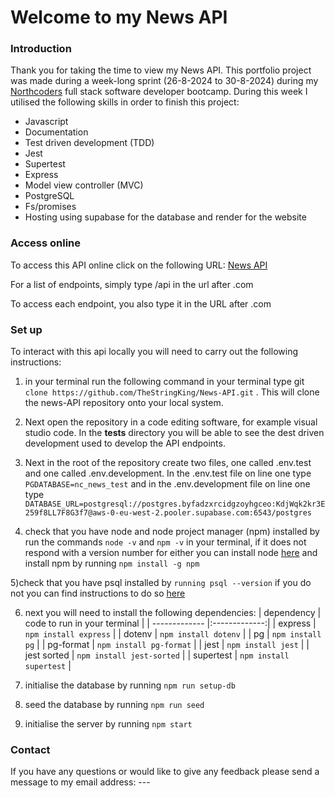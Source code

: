 # Welcome to my News API
### Introduction
Thank you for taking the time to view my News API. This portfolio project was made during a week-long sprint (26-8-2024 to 30-8-2024) during my [Northcoders](https://northcoders.com/) full stack software developer bootcamp. During this week I utilised the following skills in order to finish this project:
* Javascript
* Documentation
* Test driven development (TDD)
* Jest
* Supertest
* Express
* Model view controller (MVC)
* PostgreSQL
* Fs/promises
* Hosting using supabase for the database and render for the website

### Access online
To access this API online click on the following URL: [News API](https://news-api-ovyc.onrender.com)

For a list of endpoints, simply type /api in the url after .com

To access each endpoint, you also type it in the URL after .com

### Set up
To interact with this api locally you will need to carry out the following instructions:
1) in your terminal run the following command in your terminal type git ```clone https://github.com/TheStringKing/News-API.git``` . This will clone the news-API repository onto your local system.
 
2) Next open the repository in a code editing software, for example visual studio code. In the __tests__ directory you will be able to see the dest driven development used to develop the API endpoints.

3) Next in the root of the repository create two files, one called .env.test and one called .env.development. In the .env.test file on line one type ```PGDATABASE=nc_news_test``` and in the .env.development file on line one type ```DATABASE_URL=postgresql://postgres.byfadzxrcidgzoyhgceo:KdjWqk2kr3E259f8LL7F8G3f7@aws-0-eu-west-2.pooler.supabase.com:6543/postgres```

4) check that you have node and node project manager (npm) installed by run the commands ```node -v``` and ```npm -v``` in your terminal, if it does not respond with a version number for either you can install node [here](https://nodejs.org/en/download/prebuilt-installer/current) and install npm by running ```npm install -g npm```

5)check that you have psql installed by ```running psql --version``` if you do not you can find instructions to do so [here](https://www.postgresql.org/download/)

6) next you will need to install the following dependencies:
| dependency  | code to run in your terminal |
| ------------- |:-------------:|
| express  	| ```npm install express``` |
| dotenv  	| ```npm install dotenv``` 	|
| pg  	| ```npm install pg``` 	|
| pg-format  	|   ```npm install pg-format```   |
| jest  	|   ```npm install jest```   |
| jest sorted 	|  ```npm install jest-sorted```	|
| supertest 	|   ```npm install supertest```   |

7) initialise the database by running ```npm run setup-db```

8) seed the database by running ```npm run seed```

9) initialise the server by running ```npm start```


### Contact
If you have any questions or would like to give any feedback please send a message to my email address: ---